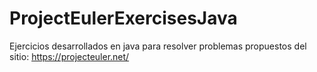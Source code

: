 # ProjectEulerExercisesJava
 Ejercicios desarrollados en java para resolver problemas propuestos del sitio: https://projecteuler.net/
